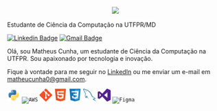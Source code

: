 <p align="center">
  <a href="https://github.com/DenverCoder1/readme-typing-svg"><img src="https://readme-typing-svg.herokuapp.com?font=Time+New+Roman&color=cyan&size=25&center=true&vCenter=true&width=600&height=100&lines=Matheus+Cunha..&hearts;++;++Developer;Computer+Science+Student"></a>
</p>

Estudante de Ciência da Computação na UTFPR/MD 

[![Linkedin Badge](https://img.shields.io/badge/-Matheus%20Cunha-0077B5?style=flat-square&logo=Linkedin&logoColor=white&link=https://www.linkedin.com/in/matheus-cunha1/)](https://www.linkedin.com/in/matheus-cunha1/) 
[![Gmail Badge](https://img.shields.io/badge/-matheus.cunha@email.com-0077B5?style=flat-square&logo=Gmail&logoColor=white&link=mailto:matheucunha0@gmail.com)](mailto:matheucunha0@gmail.com)


Olá, sou Matheus Cunha, um estudante de Ciência da Computação na UTFPR. Sou apaixonado por tecnologia e inovação.

Fique à vontade para me seguir no [LinkedIn](https://www.linkedin.com/in/matheus-cunha1/) ou me enviar um e-mail em [matheucunha0@gmail.com](mailto:matheucunha0@gmail.com).

<code><img height="30" alt="Python" src="https://raw.githubusercontent.com/devicons/devicon/master/icons/python/python-original.svg"></code>
<code><img height="30" alt="AWS" src="https://customcodefactory.com/wp-content/uploads/2019/12/aws-app-icon.jpg"></code>
<code><img height="30" alt="Git" src="https://raw.githubusercontent.com/devicons/devicon/master/icons/git/git-original.svg"></code>
<code><img height="30" alt="HTML5" src="https://raw.githubusercontent.com/devicons/devicon/master/icons/html5/html5-original.svg"></code>
<code><img height="30" alt="CSS3" src="https://raw.githubusercontent.com/devicons/devicon/master/icons/css3/css3-original.svg"></code>
<code><img height="30" alt="SQL" src="https://raw.githubusercontent.com/devicons/devicon/master/icons/mysql/mysql-original.svg"></code>
<code><img height="30" alt="Visual Studio Code" src="https://raw.githubusercontent.com/devicons/devicon/master/icons/visualstudio/visualstudio-plain.svg"></code>
<code><img height="30" alt="Figma" src="https://cdn.sanity.io/images/599r6htc/localized/46a76c802176eb17b04e12108de7e7e0f3736dc6-1024x1024.png?w=804&h=804&q=75&fit=max&auto=format"></code>

